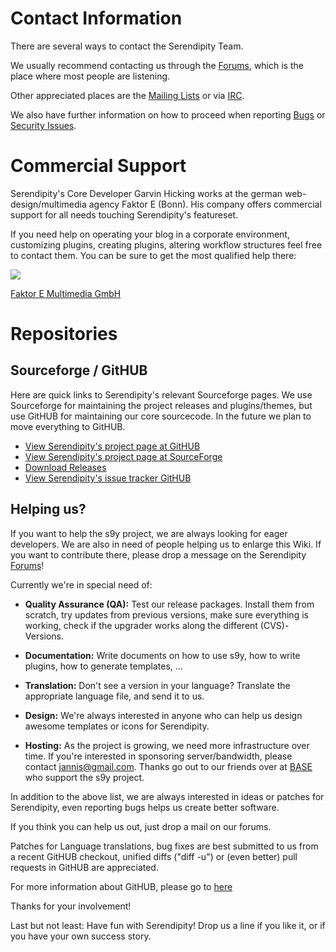 Contact Information
===================

There are several ways to contact the Serendipity Team.

We usually recommend contacting us through the [Forums](/22.html), which is the place where most people are listening.

Other appreciated places are the [Mailing Lists](/21.html) or via [IRC](/23.html).

We also have further information on how to proceed when reporting [Bugs](/114.html) or [Security Issues](/99.html).

Commercial Support
==================

Serendipity's Core Developer Garvin Hicking works at the german web-design/multimedia agency Faktor E (Bonn). His company offers commercial support for all needs touching Serendipity's featureset.

If you need help on operating your blog in a corporate environment, customizing plugins, creating plugins, altering workflow structures feel free to contact them. You can be sure to get the most qualified help there:

[![](http://www.inpuncto-bonn.de/img_con/logopartner_faktore.gif)](http://www.faktor-e.de/)

[Faktor E Multimedia GmbH](http://www.faktor-e.de/)

Repositories
============

Sourceforge / GitHUB
--------------------

Here are quick links to Serendipity's relevant Sourceforge pages. We use Sourceforge for maintaining the project releases and plugins/themes, but use GitHUB for maintaining our core sourcecode. In the future we plan to move everything to GitHUB.

-   [View Serendipity's project page at GitHUB](https://github.com/s9y/Serendipity/)
-   [View Serendipity's project page at SourceForge](http://sourceforge.net/projects/php-blog/)
-   [Download Releases](http://sourceforge.net/project/showfiles.php?group_id=75065)
-   [View Serendipity's issue tracker GitHUB](https://github.com/s9y/Serendipity/issues/)

Helping us?
-----------

If you want to help the s9y project, we are always looking for eager developers. We are also in need of people helping us to enlarge this Wiki. If you want to contribute there, please drop a message on the Serendipity [Forums](/22.html)!

Currently we're in special need of:

-   **Quality Assurance (QA):** Test our release packages. Install them from scratch, try updates from previous versions, make sure everything is working, check if the upgrader works along the different (CVS)-Versions.

-   **Documentation:** Write documents on how to use s9y, how to write plugins, how to generate templates, ...

-   **Translation:** Don't see a version in your language? Translate the appropriate language file, and send it to us.

-   **Design:** We're always interested in anyone who can help us design awesome templates or icons for Serendipity.

-   **Hosting:** As the project is growing, we need more infrastructure over time. If you're interested in sponsoring server/bandwidth, please contact jannis@gmail.com. Thanks go out to our friends over at [BASE](http://www.base.de/) who support the s9y project.

In addition to the above list, we are always interested in ideas or patches for Serendipity, even reporting bugs helps us create better software.

If you think you can help us out, just drop a mail on our forums.

Patches for Language translations, bug fixes are best submitted to us from a recent GitHUB checkout, unified diffs ("diff -u") or (even better) pull requests in GitHUB are appreciated.

For more information about GitHUB, please go to [here](http://www.github.com)

Thanks for your involvement!

Last but not least: Have fun with Serendipity! Drop us a line if you like it, or if you have your own success story.